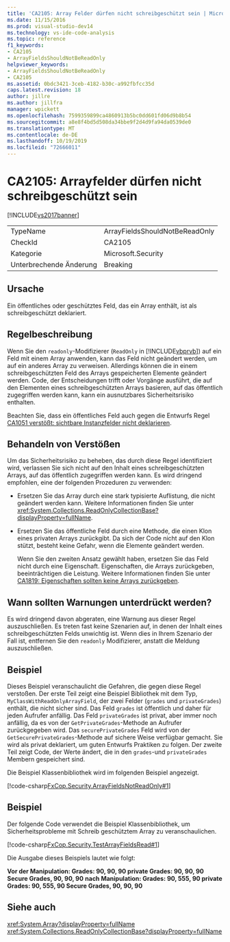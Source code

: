 ```yaml
---
title: 'CA2105: Array Felder dürfen nicht schreibgeschützt sein | Microsoft-Dokumentation'
ms.date: 11/15/2016
ms.prod: visual-studio-dev14
ms.technology: vs-ide-code-analysis
ms.topic: reference
f1_keywords:
- CA2105
- ArrayFieldsShouldNotBeReadOnly
helpviewer_keywords:
- ArrayFieldsShouldNotBeReadOnly
- CA2105
ms.assetid: 0bdc3421-3ceb-4182-b30c-a992fbfcc35d
caps.latest.revision: 18
author: jillre
ms.author: jillfra
manager: wpickett
ms.openlocfilehash: 7599359899ca4860913b5bc0dd601fd06d9b8b54
ms.sourcegitcommit: a8e8f4bd5d508da34bbe9f2d4d9fa94da0539de0
ms.translationtype: MT
ms.contentlocale: de-DE
ms.lasthandoff: 10/19/2019
ms.locfileid: "72666011"
---
```

# <a name="ca2105-array-fields-should-not-be-read-only"></a>CA2105: Arrayfelder dürfen nicht schreibgeschützt sein
[!INCLUDE[vs2017banner](../includes/vs2017banner.md)]

|||
|-|-|
|TypeName|ArrayFieldsShouldNotBeReadOnly|
|CheckId|CA2105|
|Kategorie|Microsoft.Security|
|Unterbrechende Änderung|Breaking|

## <a name="cause"></a>Ursache
 Ein öffentliches oder geschütztes Feld, das ein Array enthält, ist als schreibgeschützt deklariert.

## <a name="rule-description"></a>Regelbeschreibung
 Wenn Sie den `readonly`-Modifizierer (`ReadOnly` in [!INCLUDE[vbprvb](../includes/vbprvb-md.md)]) auf ein Feld mit einem Array anwenden, kann das Feld nicht geändert werden, um auf ein anderes Array zu verweisen. Allerdings können die in einem schreibgeschützten Feld des Arrays gespeicherten Elemente geändert werden. Code, der Entscheidungen trifft oder Vorgänge ausführt, die auf den Elementen eines schreibgeschützten Arrays basieren, auf das öffentlich zugegriffen werden kann, kann ein ausnutzbares Sicherheitsrisiko enthalten.

 Beachten Sie, dass ein öffentliches Feld auch gegen die Entwurfs Regel [CA1051 verstößt: sichtbare Instanzfelder nicht deklarieren](../code-quality/ca1051-do-not-declare-visible-instance-fields.md).

## <a name="how-to-fix-violations"></a>Behandeln von Verstößen
 Um das Sicherheitsrisiko zu beheben, das durch diese Regel identifiziert wird, verlassen Sie sich nicht auf den Inhalt eines schreibgeschützten Arrays, auf das öffentlich zugegriffen werden kann. Es wird dringend empfohlen, eine der folgenden Prozeduren zu verwenden:

- Ersetzen Sie das Array durch eine stark typisierte Auflistung, die nicht geändert werden kann. Weitere Informationen finden Sie unter <xref:System.Collections.ReadOnlyCollectionBase?displayProperty=fullName>.

- Ersetzen Sie das öffentliche Feld durch eine Methode, die einen Klon eines privaten Arrays zurückgibt. Da sich der Code nicht auf den Klon stützt, besteht keine Gefahr, wenn die Elemente geändert werden.

  Wenn Sie den zweiten Ansatz gewählt haben, ersetzen Sie das Feld nicht durch eine Eigenschaft. Eigenschaften, die Arrays zurückgeben, beeinträchtigen die Leistung. Weitere Informationen finden Sie unter [CA1819: Eigenschaften sollten keine Arrays zurückgeben](../code-quality/ca1819-properties-should-not-return-arrays.md).

## <a name="when-to-suppress-warnings"></a>Wann sollten Warnungen unterdrückt werden?
 Es wird dringend davon abgeraten, eine Warnung aus dieser Regel auszuschließen. Es treten fast keine Szenarien auf, in denen der Inhalt eines schreibgeschützten Felds unwichtig ist. Wenn dies in Ihrem Szenario der Fall ist, entfernen Sie den `readonly` Modifizierer, anstatt die Meldung auszuschließen.

## <a name="example"></a>Beispiel
 Dieses Beispiel veranschaulicht die Gefahren, die gegen diese Regel verstoßen. Der erste Teil zeigt eine Beispiel Bibliothek mit dem Typ, `MyClassWithReadOnlyArrayField`, der zwei Felder (`grades` und `privateGrades`) enthält, die nicht sicher sind. Das Feld `grades` ist öffentlich und daher für jeden Aufrufer anfällig. Das Feld `privateGrades` ist privat, aber immer noch anfällig, da es von der `GetPrivateGrades`-Methode an Aufrufer zurückgegeben wird. Das `securePrivateGrades` Feld wird von der `GetSecurePrivateGrades`-Methode auf sichere Weise verfügbar gemacht. Sie wird als privat deklariert, um guten Entwurfs Praktiken zu folgen. Der zweite Teil zeigt Code, der Werte ändert, die in den `grades`-und `privateGrades` Membern gespeichert sind.

 Die Beispiel Klassenbibliothek wird im folgenden Beispiel angezeigt.

 [!code-csharp[FxCop.Security.ArrayFieldsNotReadOnly#1](../snippets/csharp/VS_Snippets_CodeAnalysis/FxCop.Security.ArrayFieldsNotReadOnly/cs/FxCop.Security.ArrayFieldsNotReadOnly.cs#1)]

## <a name="example"></a>Beispiel
 Der folgende Code verwendet die Beispiel Klassenbibliothek, um Sicherheitsprobleme mit Schreib geschütztem Array zu veranschaulichen.

 [!code-csharp[FxCop.Security.TestArrayFieldsRead#1](../snippets/csharp/VS_Snippets_CodeAnalysis/FxCop.Security.TestArrayFieldsRead/cs/FxCop.Security.TestArrayFieldsRead.cs#1)]

 Die Ausgabe dieses Beispiels lautet wie folgt:

 **Vor der Manipulation: Grades: 90, 90, 90 private Grades: 90, 90, 90 Secure Grades, 90, 90, 90**
**nach Manipulation: Grades: 90, 555, 90 private Grades: 90, 555, 90 Secure Grades, 90, 90, 90**
## <a name="see-also"></a>Siehe auch
 <xref:System.Array?displayProperty=fullName> <xref:System.Collections.ReadOnlyCollectionBase?displayProperty=fullName>
